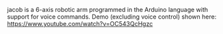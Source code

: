 jacob is a 6-axis robotic arm programmed in the Arduino language with support for voice commands. Demo (excluding voice control) shown here: https://www.youtube.com/watch?v=OC543QcHgzc

